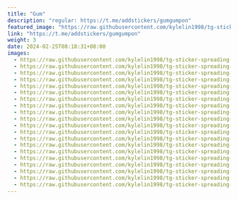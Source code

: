 ```yaml
---
title: "Gum"
description: "regular: https://t.me/addstickers/gumgumpon"
featured_image: "https://raw.githubusercontent.com/kylelin1998/tg-sticker-spreading-worldwide-images/main/img/d4493735-0934-492a-9476-acc6373e342c.jpg"
link: "https://t.me/addstickers/gumgumpon"
weight: 3
date: 2024-02-25T08:18:31+08:00
images:
  - https://raw.githubusercontent.com/kylelin1998/tg-sticker-spreading-worldwide-images/main/img/d4493735-0934-492a-9476-acc6373e342c.jpg
  - https://raw.githubusercontent.com/kylelin1998/tg-sticker-spreading-worldwide-images/main/img/f12ae1a1-62d1-4c3b-b42d-2e45656dc397.jpg
  - https://raw.githubusercontent.com/kylelin1998/tg-sticker-spreading-worldwide-images/main/img/2435ecf6-f703-46b4-bd4b-2c65bd5bd9c1.jpg
  - https://raw.githubusercontent.com/kylelin1998/tg-sticker-spreading-worldwide-images/main/img/9a8ebcde-1e70-4587-ac23-989cf89543f8.jpg
  - https://raw.githubusercontent.com/kylelin1998/tg-sticker-spreading-worldwide-images/main/img/1fda520f-4f88-4f08-9a46-40f0dbccb7f2.jpg
  - https://raw.githubusercontent.com/kylelin1998/tg-sticker-spreading-worldwide-images/main/img/0d2e0125-f719-42d2-bb7c-63c0b2ced403.jpg
  - https://raw.githubusercontent.com/kylelin1998/tg-sticker-spreading-worldwide-images/main/img/d1c86b7d-e66f-4584-b71f-7181203fcb59.jpg
  - https://raw.githubusercontent.com/kylelin1998/tg-sticker-spreading-worldwide-images/main/img/3214e9ac-b613-46ac-841f-619e5240f6a3.jpg
  - https://raw.githubusercontent.com/kylelin1998/tg-sticker-spreading-worldwide-images/main/img/7e0c1d7b-b91f-4786-8a6a-c2d6dff9118d.jpg
  - https://raw.githubusercontent.com/kylelin1998/tg-sticker-spreading-worldwide-images/main/img/62368eb8-1636-4196-993f-fa70a0eef3be.jpg
  - https://raw.githubusercontent.com/kylelin1998/tg-sticker-spreading-worldwide-images/main/img/d389d7e3-8907-42a4-8187-9dc823ab0d09.jpg
  - https://raw.githubusercontent.com/kylelin1998/tg-sticker-spreading-worldwide-images/main/img/2068b2fc-e826-483e-9a91-1881782b7241.jpg
  - https://raw.githubusercontent.com/kylelin1998/tg-sticker-spreading-worldwide-images/main/img/693c4136-c0e3-4e38-a77d-d2ce9d8613f8.jpg
  - https://raw.githubusercontent.com/kylelin1998/tg-sticker-spreading-worldwide-images/main/img/a9a65d08-6b8a-4ca0-ab93-f143d9bfcb44.jpg
  - https://raw.githubusercontent.com/kylelin1998/tg-sticker-spreading-worldwide-images/main/img/cbc67f4d-494b-4872-a39d-89789b0529ea.jpg
  - https://raw.githubusercontent.com/kylelin1998/tg-sticker-spreading-worldwide-images/main/img/5ff4ba7c-48b7-4155-9bcb-9eb741c2234b.jpg
  - https://raw.githubusercontent.com/kylelin1998/tg-sticker-spreading-worldwide-images/main/img/d8bdd055-b66a-495c-8c54-15d1a3c81213.jpg
  - https://raw.githubusercontent.com/kylelin1998/tg-sticker-spreading-worldwide-images/main/img/2d58865a-642a-428a-8dd6-0307f98c8e2e.jpg
  - https://raw.githubusercontent.com/kylelin1998/tg-sticker-spreading-worldwide-images/main/img/ce071720-7c20-4d20-8928-c175506e7c8d.jpg
  - https://raw.githubusercontent.com/kylelin1998/tg-sticker-spreading-worldwide-images/main/img/2d9d5318-136e-44f0-8e72-11e92062a78f.jpg
---
```

